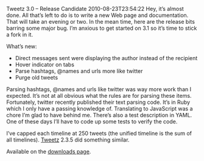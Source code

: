 Tweetz 3.0 – Release Candidate
2010-08-23T23:54:22
Hey, it’s almost done. All that’s left to do is to write a new Web page and documentation. That will take an evening or two. In the mean time, here are the release bits barring some major bug. I’m anxious to get started on 3.1 so it’s time to stick a fork in it.

What’s new:

  * Direct messages sent were displaying the author instead of the recipient
  * Hover indicator on tabs
  * Parse hashtags, @names and urls more like twitter
  * Purge old tweets

Parsing hashtags, @names and urls like twitter was way more work than I expected. It’s not at all obvious what the rules are for parsing these items. Fortunately, twitter recently published their text parsing code. It’s in Ruby which I only have a passing knowledge of. Translating to JavaScript was a chore I’m glad to have behind me. There’s also a test description in YAML. One of these days I’ll have to code up some tests to verify the code.

I’ve capped each timeline at 250 tweets (the unified timeline is the sum of all timelines). [Tweetz](http://mike-ward.net/tweetz) 2.3.5 did something similar.

Available on the [downloads page](http://mike-ward.net/downloads). 
